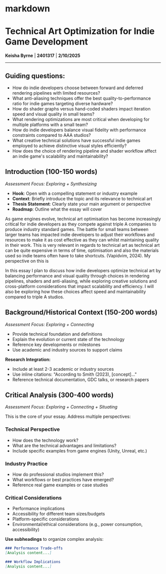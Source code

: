 # markdown 

# Technical Art Optimization for Indie Game Development
**Keisha Byrne** | **2401317** | **2/10/2025**

---

## Guiding questions:

- How do indie developers choose between forward and deferred rendering pipelines with limited resources?
- What anti-aliasing techniques offer the best quality-to-performance ratio for indie games targeting diverse hardware?
- How do shader graphs versus hand-coded shaders impact iteration speed and visual quality in small teams?
- What rendering optimizations are most critical when developing for multiple platforms with a small team?
- How do indie developers balance visual fidelity with performance constraints compared to AAA studios?
- What creative technical solutions have successful indie games employed to achieve distinctive visual styles efficiently?
- How does the choice of rendering pipeline and shader workflow affect an indie game's scalability and maintainability?

## Introduction (100-150 words)
*Assessment Focus: Exploring + Synthesizing*

- **Hook**: Open with a compelling statement or industry example
- **Context**: Briefly introduce the topic and its relevance to technical art
- **Thesis Statement**: Clearly state your main argument or perspective
- **Roadmap**: Outline what the essay will cover


As game engines evolve, technical art optimisation has become increasingly critical for indie developers as they compete against triple A companies to produce industry standard games. The battle for small teams between larger teams has impacted indie developers to adjust their workflows and resources to make it as cost effective as they can whilst maintaining quality in their work. This is very relevant in regards to technical art as technical art can be quite expensive in terms of time, optimisation and also the materials used so indie teams often have to take shortcuts. (Vapidvim, 2024). My perspective on this is 

In this essay I plan to discuss how indie developers optimize technical art by balancing performance and visual quality through choices in rendering pipelines, shaders and anti-aliasing, while exploring creative solutions and cross-platform considerations that impact scalability and efficiency. I will also be exploring how these choices affect speed and maintainability compared to triple A studios. 


## Background/Historical Context (150-200 words)
*Assessment Focus: Exploring + Connecting*

- Provide technical foundation and definitions
- Explain the evolution or current state of the technology
- Reference key developments or milestones
- Use academic and industry sources to support claims

**Research Integration:**
- Include at least 2-3 academic or industry sources
- Use inline citations: "According to Smith (2023), [concept]..."
- Reference technical documentation, GDC talks, or research papers


## Critical Analysis (300-400 words)
*Assessment Focus: Exploring + Connecting + Situating*

This is the core of your essay. Address multiple perspectives:

### Technical Perspective
- How does the technology work?
- What are the technical advantages and limitations?
- Include specific examples from game engines (Unity, Unreal, etc.)

### Industry Practice
- How do professional studios implement this?
- What workflows or best practices have emerged?
- Reference real game examples or case studies

### Critical Considerations
- Performance implications
- Accessibility for different team sizes/budgets
- Platform-specific considerations
- Environmental/ethical considerations (e.g., power consumption, accessibility)

**Use subheadings** to organize complex analysis:
```markdown
### Performance Trade-offs
[Analysis content...]

### Workflow Implications
[Analysis content...]